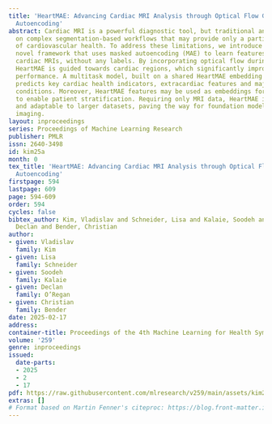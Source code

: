 ```yaml
---
title: 'HeartMAE: Advancing Cardiac MRI Analysis through Optical Flow Guided Masked
  Autoencoding'
abstract: Cardiac MRI is a powerful diagnostic tool, but traditional analysis relies
  on complex segmentation-based workflows that may provide only a partial picture
  of cardiovascular health. To address these limitations, we introduce HeartMAE, a
  novel framework that uses masked autoencoding (MAE) to learn features directly from
  cardiac MRIs, without any labels. By incorporating optical flow during training,
  HeartMAE is guided towards cardiac regions, which significantly improves its downstream
  performance. A multitask model, built on a shared HeartMAE embedding layer, accurately
  predicts key cardiac health indicators, extracardiac features and major cardiovascular
  conditions. Moreover, HeartMAE features may be used as embeddings for clustering
  to enable patient stratification. Requiring only MRI data, HeartMAE is highly scalable
  and adaptable to larger datasets, paving the way for foundation models in cardiac
  imaging.
layout: inproceedings
series: Proceedings of Machine Learning Research
publisher: PMLR
issn: 2640-3498
id: kim25a
month: 0
tex_title: 'HeartMAE: Advancing Cardiac MRI Analysis through Optical Flow Guided Masked
  Autoencoding'
firstpage: 594
lastpage: 609
page: 594-609
order: 594
cycles: false
bibtex_author: Kim, Vladislav and Schneider, Lisa and Kalaie, Soodeh and O'Regan,
  Declan and Bender, Christian
author:
- given: Vladislav
  family: Kim
- given: Lisa
  family: Schneider
- given: Soodeh
  family: Kalaie
- given: Declan
  family: O’Regan
- given: Christian
  family: Bender
date: 2025-02-17
address:
container-title: Proceedings of the 4th Machine Learning for Health Symposium
volume: '259'
genre: inproceedings
issued:
  date-parts:
  - 2025
  - 2
  - 17
pdf: https://raw.githubusercontent.com/mlresearch/v259/main/assets/kim25a/kim25a.pdf
extras: []
# Format based on Martin Fenner's citeproc: https://blog.front-matter.io/posts/citeproc-yaml-for-bibliographies/
---
```

